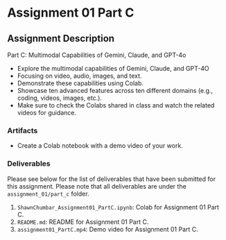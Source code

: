 # Assignment 01 Part C

## Assignment Description

Part C: Multimodal Capabilities of Gemini, Claude, and GPT-4o

- Explore the multimodal capabilities of Gemini, Claude, and GPT-4O
- Focusing on video, audio, images, and text.
- Demonstrate these capabilities using Colab.
- Showcase ten advanced features across ten different domains (e.g., coding, videos, images, etc.).
- Make sure to check the Colabs shared in class and watch the related videos for guidance.

### Artifacts

- Create a Colab notebook with a demo video of your work.

### Deliverables

Please see below for the list of deliverables that have been submitted for this assignment. Please note that all deliverables are under the `assignment_01/part_c` folder.

1. `ShawnChumbar_Assignment01_PartC.ipynb`: Colab for Assignment 01 Part C.
2. `README.md`: README for Assignment 01 Part C.
3. `assignment01_PartC.mp4`: Demo video for Assignment 01 Part C.
